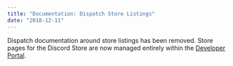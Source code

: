 ```yaml
---
title: "Documentation: Dispatch Store Listings"
date: "2018-12-11"
---
```


Dispatch documentation around store listings has been removed. Store pages for the Discord Store are now managed entirely within the [Developer Portal](https://discord.com/developers).
